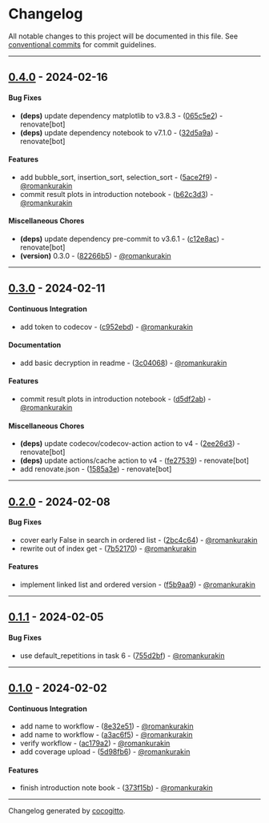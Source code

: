 # Changelog
All notable changes to this project will be documented in this file. See [conventional commits](https://www.conventionalcommits.org/) for commit guidelines.

- - -
## [0.4.0](https://github.com/romankurakin/data-structures-and-algorithms/compare/0.3.0..0.4.0) - 2024-02-16
#### Bug Fixes
- **(deps)** update dependency matplotlib to v3.8.3 - ([065c5e2](https://github.com/romankurakin/data-structures-and-algorithms/commit/065c5e28060f778f44f41a7cbfcf28f12db65069)) - renovate[bot]
- **(deps)** update dependency notebook to v7.1.0 - ([32d5a9a](https://github.com/romankurakin/data-structures-and-algorithms/commit/32d5a9a23a42e8efc2b448feaf884fbcfeeb9b1c)) - renovate[bot]
#### Features
- add bubble_sort, insertion_sort, selection_sort - ([5ace2f9](https://github.com/romankurakin/data-structures-and-algorithms/commit/5ace2f99cf9f1c00768187ec2bbabd6ea430488e)) - [@romankurakin](https://github.com/romankurakin)
- commit result plots in introduction notebook - ([b62c3d3](https://github.com/romankurakin/data-structures-and-algorithms/commit/b62c3d3c73e5f79f8eb3d87c302af1e18453f666)) - [@romankurakin](https://github.com/romankurakin)
#### Miscellaneous Chores
- **(deps)** update dependency pre-commit to v3.6.1 - ([c12e8ac](https://github.com/romankurakin/data-structures-and-algorithms/commit/c12e8ace1871e91e731b421177d56cf29efd2299)) - renovate[bot]
- **(version)** 0.3.0 - ([82266b5](https://github.com/romankurakin/data-structures-and-algorithms/commit/82266b5268f863e5a2ebb4ce57a68300dbced344)) - [@romankurakin](https://github.com/romankurakin)

- - -

## [0.3.0](https://github.com/romankurakin/data-structures-and-algorithms/compare/0.2.0..0.3.0) - 2024-02-11
#### Continuous Integration
- add token to codecov - ([c952ebd](https://github.com/romankurakin/data-structures-and-algorithms/commit/c952ebdde2c2198d40b9d89ec20e6fb1998c78fb)) - [@romankurakin](https://github.com/romankurakin)
#### Documentation
- add basic decryption in readme - ([3c04068](https://github.com/romankurakin/data-structures-and-algorithms/commit/3c040688e9fdae67f440f6b64ea6e38b1cf49fcb)) - [@romankurakin](https://github.com/romankurakin)
#### Features
- commit result plots in introduction notebook - ([d5df2ab](https://github.com/romankurakin/data-structures-and-algorithms/commit/d5df2abaec014917146c3d264cd738e239c5b4b0)) - [@romankurakin](https://github.com/romankurakin)
#### Miscellaneous Chores
- **(deps)** update codecov/codecov-action action to v4 - ([2ee26d3](https://github.com/romankurakin/data-structures-and-algorithms/commit/2ee26d3bbc2fc26a9d181f7e84d7bbc6e8f418e0)) - renovate[bot]
- **(deps)** update actions/cache action to v4 - ([fe27539](https://github.com/romankurakin/data-structures-and-algorithms/commit/fe275395c67dfc075693d637fa9ad8bf40d24fca)) - renovate[bot]
- add renovate.json - ([1585a3e](https://github.com/romankurakin/data-structures-and-algorithms/commit/1585a3e5c5ecece756268a3a825d1992130f203c)) - renovate[bot]

- - -

## [0.2.0](https://github.com/romankurakin/data-structures-and-algorithms/compare/0.1.1..0.2.0) - 2024-02-08
#### Bug Fixes
- cover early False in search in ordered list - ([2bc4c64](https://github.com/romankurakin/data-structures-and-algorithms/commit/2bc4c640b7698e389ab9e2ac37ac6a801cbb4bca)) - [@romankurakin](https://github.com/romankurakin)
- rewrite out of index get - ([7b52170](https://github.com/romankurakin/data-structures-and-algorithms/commit/7b52170b83328e41bd5215ab02dacf65f2bb421a)) - [@romankurakin](https://github.com/romankurakin)
#### Features
- implement linked list and ordered version - ([f5b9aa9](https://github.com/romankurakin/data-structures-and-algorithms/commit/f5b9aa98027f5692c30f857b2d46be67d1b975d4)) - [@romankurakin](https://github.com/romankurakin)

- - -

## [0.1.1](https://github.com/romankurakin/data-structures-and-algorithms/compare/0.1.0..0.1.1) - 2024-02-05
#### Bug Fixes
- use default_repetitions in task 6 - ([755d2bf](https://github.com/romankurakin/data-structures-and-algorithms/commit/755d2bfb96040a843845016e2a66ff4706699418)) - [@romankurakin](https://github.com/romankurakin)

- - -

## [0.1.0](https://github.com/romankurakin/data-structures-and-algorithms/compare/733defce817340daec052668b6172ede23bcfad0..0.1.0) - 2024-02-02
#### Continuous Integration
- add name to workflow - ([8e32e51](https://github.com/romankurakin/data-structures-and-algorithms/commit/8e32e513c79b07233c92fdbcda6441f86c645eea)) - [@romankurakin](https://github.com/romankurakin)
- add name to workflow - ([a3ac6f5](https://github.com/romankurakin/data-structures-and-algorithms/commit/a3ac6f5389b8f1f30339c4a522cfca344bdf7fd9)) - [@romankurakin](https://github.com/romankurakin)
- verify workflow - ([ac179a2](https://github.com/romankurakin/data-structures-and-algorithms/commit/ac179a2757a310ac44e9005ecfd0233c1f7824d7)) - [@romankurakin](https://github.com/romankurakin)
- add coverage upload - ([5d98fb6](https://github.com/romankurakin/data-structures-and-algorithms/commit/5d98fb657bb70607eef717e53488a4dad246e9ec)) - [@romankurakin](https://github.com/romankurakin)
#### Features
- finish introduction note book - ([373f15b](https://github.com/romankurakin/data-structures-and-algorithms/commit/373f15bdf719e75e73237a4c2d3af5bc06c69fa7)) - [@romankurakin](https://github.com/romankurakin)

- - -

Changelog generated by [cocogitto](https://github.com/cocogitto/cocogitto).